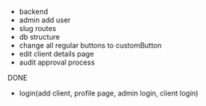 - backend
- admin add user
- slug routes
- db structure
- change all regular buttons to customButton
- edit client details page
- audit approval process

DONE

- login(add client, profile page, admin login, client login)
